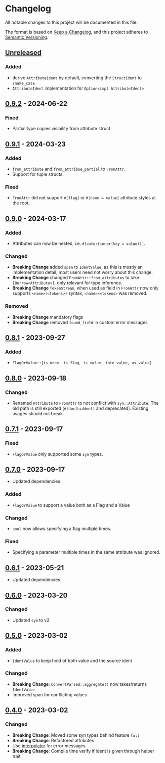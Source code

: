 # Changelog
All notable changes to this project will be documented in this file.

The format is based on [Keep a Changelog](https://keepachangelog.com/en/1.0.0/),
and this project adheres to [Semantic Versioning](https://semver.org/spec/v2.0.0.html).

## [Unreleased]
### Added
- derive `AttributeIdent` by default, converting the `StructIdent` to `snake_case`
- `AttributeIdent` implementation for `Option<impl AttributeIdent>`

## [0.9.2] - 2024-06-22
### Fixed
- Partial type copies visibility from attribute struct

## [0.9.1] - 2024-03-23
### Added
- `from_attribute` and `from_attribue_partial` to `FromAttr`.
- Support for tuple structs.

### Fixed
- `FromAttr` did not support `#[flag]` or `#[name = value]` attribute styles at the root.

## [0.9.0] - 2024-03-17
### Added
- Attributes can now be nested, i.e. `#[outer(inner(key = value))]`.

### Changed
- **Breaking Change** added `span` to `IdentValue`, as this is mostly an implementation detail,
  most users need not worry about this change.
- **Breaking Change** changed `FromAttr::from_attributes` to take `[Borrow<Attribute>]`, only relevant for type inference.
- **Breaking Change** `TokenStream`, when used as field in `FromAttr` now only supports `<name>(<tokens>)` syntax, `<name>=<tokens>` was removed.

### Removed
- **Breaking Change** mandatory flags
- **Breaking Change** removed `found_field` in custom error messages

## [0.8.1] - 2023-09-27
### Added
- `FlagOrValue::{is_none, is_flag, is_value, into_value, as_value}`

## [0.8.0] - 2023-09-18
### Changed
- Renamed `Attribute` to `FromAttr` to not conflict with `syn::Attribute`.
  The old path is still exported (`#[doc(hidden)]` and deprecated). Existing usages should not break.

## [0.7.1] - 2023-09-17
### Fixed
- `FlagOrValue` only supported some `syn` types.

## [0.7.0] - 2023-09-17
- Updated dependencies

### Added
- `FlagOrValue` to support a value both as a Flag and a Value

### Changed
- `bool` now allows specifying a flag multiple times.

### Fixed
- Specifying a parameter multiple times in the same attribute was ignored.

## [0.6.1] - 2023-05-21
- Updated dependencies

## [0.6.0] - 2023-03-20
### Changed
- Updated `syn` to v2

## [0.5.0] - 2023-03-02
### Added
- `IdentValue` to keep hold of both value and the source ident

### Changed
- **Breaking Change**: `ConvertParsed::aggregate()` now takes/returns
  `IdentValue`
- Improved span for conflicting values

## [0.4.0] - 2023-03-02
### Changed
- **Breaking Change**: Moved some syn types behind feature `full`
- **Breaking Change**: Refactored attributes
- Use [interpolator](https://docs.rs/interpolator) for error messages
- **Breaking Change**: Compile time verify if ident is given through helper
  trait

[unreleased]: https://github.com/ModProg/attribute-derive/compare/v0.9.2...HEAD
[0.9.2]: https://github.com/ModProg/attribute-derive/compare/v0.9.1...v0.9.2
[0.9.1]: https://github.com/ModProg/attribute-derive/compare/v0.9.0...v0.9.1
[0.9.0]: https://github.com/ModProg/attribute-derive/compare/v0.8.1...v0.9.0
[0.8.1]: https://github.com/ModProg/attribute-derive/compare/v0.8.0...v0.8.1
[0.8.0]: https://github.com/ModProg/attribute-derive/compare/v0.7.1...v0.8.0
[0.7.1]: https://github.com/ModProg/attribute-derive/compare/v0.7.0...v0.7.1
[0.7.0]: https://github.com/ModProg/attribute-derive/compare/v0.6.1...v0.7.0
[0.6.1]: https://github.com/ModProg/attribute-derive/compare/v0.6.0...v0.6.1
[0.6.0]: https://github.com/ModProg/attribute-derive/compare/v0.5.0...v0.6.0
[0.5.0]: https://github.com/ModProg/attribute-derive/compare/v0.3.1...v0.5.0
[0.4.0]: https://github.com/ModProg/attribute-derive/compare/v0.3.1...v0.4.0
